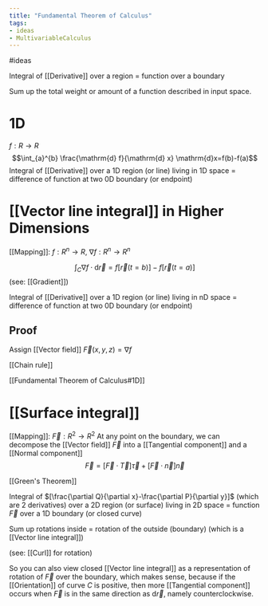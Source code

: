 ```yaml
---
title: "Fundamental Theorem of Calculus"
tags:
- ideas 
- MultivariableCalculus
---
```

#ideas 

Integral of [[Derivative]] over a region = function over a boundary

Sum up the total weight or amount of a function described in input space.

# 1D
$f: R\to R$
$$\int_{a}^{b} \frac{\mathrm{d} f}{\mathrm{d} x} \mathrm{d}x=f(b)-f(a)$$
Integral of [[Derivative]] over a 1D region (or line) living in 1D space = difference of function at two 0D boundary (or endpoint)

# [[Vector line integral]] in Higher Dimensions
[[Mapping]]: $f: R^{n}\to R$, $\nabla{f}:R^{n} \to R^{n}$

$$\int_{C} \nabla f \cdot \mathrm{d} \vec{r}=f[\vec{r}(t=b)]-f[\vec{r}(t=a)]$$
(see: [[Gradient]])

Integral of [[Derivative]] over a 1D region (or line) living in nD space = difference of function at two 0D boundary (or endpoint)
## Proof
Assign [[Vector field]] $\vec{F}(x,y,z)=\nabla{f}$

[[Chain rule]]

[[Fundamental Theorem of Calculus#1D]]

# [[Surface integral]]
[[Mapping]]: $\vec{F}: R^{2}\to R^{2}$
At any point on the boundary, we can decompose the [[Vector field]] $\vec{F}$ into a [[Tangential component]] and a [[Normal component]]
$$\vec{F}=[\vec{F}\cdot \vec{T}]\vec{\tau}+[\vec{F}\cdot \vec{n}]\vec{n}$$

[[Green's Theorem]]

Integral of $[\frac{\partial Q}{\partial x}-\frac{\partial P}{\partial y}]$ (which are 2 derivatives) over a 2D region (or surface) living in 2D space = function $\vec{F}$ over a 1D boundary (or closed curve)

Sum up rotations inside = rotation of the outside (boundary) (which is a [[Vector line integral]])

(see: [[Curl]] for rotation)

So you can also view closed [[Vector line integral]] as a representation of rotation of $\vec{F}$ over the boundary, which makes sense, because if the [[Orientation]] of curve $C$ is positive, then more [[Tangential component]] occurs when $\vec{F}$ is in the same direction as $\mathrm{d}\vec{r}$, namely counterclockwise. 